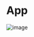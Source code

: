 # App

![image](https://github.com/CodeMastermindHQ/cmhq/assets/99037494/8cd7080d-a8e3-4e9e-8914-3e6f33673251)
